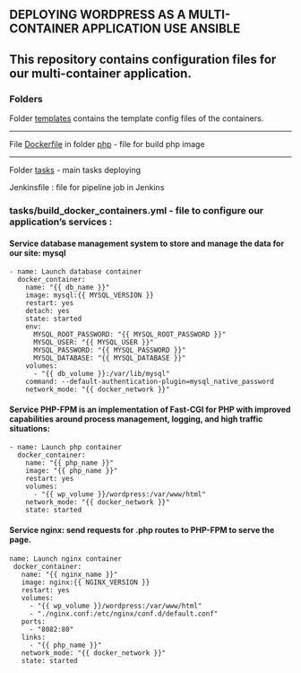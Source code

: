 ## DEPLOYING WORDPRESS AS A MULTI-CONTAINER APPLICATION USE ANSIBLE  

This repository contains configuration files for our multi-container application.  
---
### Folders

Folder [templates](https://github.com/ausard/EP-wp-ansible/tree/master/templates) contains the  template config files of the containers.  

---  

File  [Dockerfile](hhttps://github.com/ausard/EP-wp-ansible/blob/master/php/Dockerfile) in folder [php](https://github.com/ausard/EP-wp-ansible/tree/master/php) - file for build php image  

---

Folder [tasks](https://github.com/ausard/EP-wp-ansible/tree/master/tasks) - main tasks deploying


Jenkinsfile : file for pipeline job in Jenkins  


### tasks/build_docker_containers.yml -  file to configure our application’s services :  

#### Service database management system to store and manage the data for our site: mysql
```
- name: Launch database container
  docker_container:
    name: "{{ db_name }}"
    image: mysql:{{ MYSQL_VERSION }}
    restart: yes
    detach: yes
    state: started
    env:
      MYSQL_ROOT_PASSWORD: "{{ MYSQL_ROOT_PASSWORD }}"
      MYSQL_USER: "{{ MYSQL_USER }}"
      MYSQL_PASSWORD: "{{ MYSQL_PASSWORD }}"
      MYSQL_DATABASE: "{{ MYSQL_DATABASE }}"
    volumes:
      - "{{ db_volume }}:/var/lib/mysql"
    command: --default-authentication-plugin=mysql_native_password
    network_mode: "{{ docker_network }}"

```
#### Service PHP-FPM is an implementation of Fast-CGI for PHP with improved capabilities around process management, logging, and high traffic situations:
```
- name: Launch php container
  docker_container:
    name: "{{ php_name }}"
    image: "{{ php_name }}"
    restart: yes
    volumes:
      - "{{ wp_volume }}/wordpress:/var/www/html"
    network_mode: "{{ docker_network }}"
    state: started
```
#### Service nginx:  send requests for .php routes to PHP-FPM to serve the page.
```
name: Launch nginx container
 docker_container:
   name: "{{ nginx_name }}"
   image: nginx:{{ NGINX_VERSION }}
   restart: yes
   volumes:
     - "{{ wp_volume }}/wordpress:/var/www/html"
     - "./nginx.conf:/etc/nginx/conf.d/default.conf"
   ports:
     - "8082:80"
   links:
     - "{{ php_name }}"
   network_mode: "{{ docker_network }}"
   state: started
```
